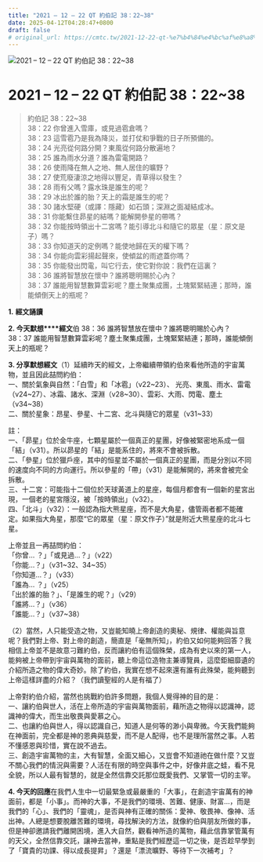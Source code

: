 ```yaml
---
title: "2021 – 12 – 22 QT 約伯記 38：22~38"
date: 2025-04-12T04:28:47+0800
draft: false
# original_url: https://cmtc.tw/2021-12-22-qt-%e7%b4%84%e4%bc%af%e8%a8%98-38%ef%bc%9a2238
---
```


![2021 – 12 – 22 QT 約伯記 38：22\~38](/images/qt.jpg   "2021 – 12 – 22 QT 約伯記 38：22\~38")

# 2021 – 12 – 22 QT 約伯記 38：22\~38

> 約伯記 38：22\~38  
> 38：22 你曾進入雪庫，或見過雹倉嗎？  
> 38：23 這雪雹乃是我為降災，並打仗和爭戰的日子所預備的。  
> 38：24 光亮從何路分開？東風從何路分散遍地？  
> 38：25 誰為雨水分道？誰為雷電開路？  
> 38：26 使雨降在無人之地、無人居住的曠野？  
> 38：27 使荒廢淒涼之地得以豐足，青草得以發生？  
> 38：28 雨有父嗎？露水珠是誰生的呢？  
> 38：29 冰出於誰的胎？天上的霜是誰生的呢？  
> 38：30 諸水堅硬（或譯：隱藏）如石頭；深淵之面凝結成冰。  
> 38：31 你能繫住昴星的結嗎？能解開參星的帶嗎？  
> 38：32 你能按時領出十二宮嗎？能引導北斗和隨它的眾星（星：原文是子）嗎？  
> 38：33 你知道天的定例嗎？能使地歸在天的權下嗎？  
> 38：34 你能向雲彩揚起聲來，使傾盆的雨遮蓋你嗎？  
> 38：35 你能發出閃電，叫它行去，使它對你說：我們在這裏？  
> 38：36 誰將智慧放在懷中？誰將聰明賜於心內？  
> 38：37 誰能用智慧數算雲彩呢？塵土聚集成團，土塊緊緊結連；那時，誰能傾倒天上的瓶呢？

**1.** **經文誦讀**

**2. 今天默想****經文**伯 38：36 誰將智慧放在懷中？誰將聰明賜於心內？  
38：37 誰能用智慧數算雲彩呢？塵土聚集成團，土塊緊緊結連；那時，誰能傾倒天上的瓶呢？

**3. 分享默想經文**（1）延續昨天的經文，上帝繼續帶領約伯來看他所造的宇宙萬物，並且因此喆問約伯：  
一、關於氣象與自然：「白雪」和「冰雹」（v22\~23）、 光亮、東風、雨水、雷電（v24\~27）、冰霜、諸水、深淵（v28\~30）、雲彩、大雨、閃電、塵土（v34\~38）  
二、關於星象：昂星、參星、十二宮、北斗與隨它的眾星（v31\~33）

註：  
一、「昴星」位於金牛座，七顆星屬於一個真正的星團，好像被緊密地系成一個「結」（v31）。所以昴星的「結」是能系住的，將來不會被拆散。  
二、「參星」位於獵戶座，其中的恒星並不屬於一個真正的星團，而是分別以不同的速度向不同的方向運行。所以參星的「帶」（v31）是能解開的，將來會被完全拆散。  
三、十二宮：可能指十二個位於天球黃道上的星座，每個月都會有一個新的星宮出現，一個老的星宮隱沒，被「按時領出」（v32）。  
四、「北斗」（v32）：一般認為指大熊星座，而不是大角星，儘管兩者都不能確定。如果指大角星，那麼“它的眾星（星：原文作子）”就是附近大熊星座的北斗七星。

上帝並且一再喆問約伯：  
「你曾… ？」「或見過…？」（v22）  
「你能…？」（v31\~32、34\~35）  
「你知道…？」（v33）  
「誰為… ？」（v25）  
「出於誰的胎？」、「是誰生的呢？」（v29）  
「誰將…？」（v36）  
「誰能…？」（v37\~38）

（2）當然，人只能受造之物，又豈能知曉上帝創造的奧秘、規律、權能與旨意呢？我們對上帝、對上帝的創造，簡直是「毫無所知」，約伯又如何能夠回答？我相信上帝並不是故意刁難約伯，反而讓約伯有這個殊榮，成為有史以來的第一人，能夠被上帝帶到宇宙與萬物的面前，聽上帝這位造物主兼導覽員，這麼鉅細靡遺的介紹所造之物的偉大奇妙。除了約伯，我實在想不起來還有誰有此殊榮，能夠聽到上帝這樣詳盡的介紹？（我們讀聖經的人是有福了）

上帝對約伯介紹，當然也挑戰約伯許多問題，我個人覺得神的目的是：  
一、讓約伯與世人，活在上帝所造的宇宙與萬物面前，藉所造之物得以認識神，認識神的偉大，而生出敬畏與愛慕之心。  
二、也讓約伯與世人，得以認識自己，知道人是何等的渺小與卑微。今天我們能夠在神面前，完全都是神的恩典與慈愛，而不是人配得，也不是理所當然之事。人若不懂感恩與珍惜，實在說不過去。  
三、創造宇宙萬物的主，大有智慧，全面又細心，又豈會不知道祂在做什麼？又豈不關心我們的情況與需要？人活在有限的時空與事件之中，好像井底之蛙，看不見全貌，所以人最有智慧的，就是全然信靠交託那位既愛我們、又掌管一切的主宰。

**4. 今天的回應**在我們人生中一切最緊急或最嚴重的「大事」，在創造宇宙萬有的神面前，都是「小事」。而神的大事，不是我們的環境、苦難、健康、財富…，而是我們的「心」、我們的「靈魂」，是否與神有正確的關係：愛神、敬畏神、像神、活出神。人總是想要脫離苦難的環境，尋找解決的方法，就像約伯與朋友所做的事，但是神卻邀請我們離開困境，進入大自然，觀看神所造的萬物，藉此信靠掌管萬有的天父，全然信靠交託，讓神去當神，重點是我們經歷這一切之後，是否趁早學到了「寶貴的功課、得以成長提昇」？還是「漂流曠野、等待下一次補考」？